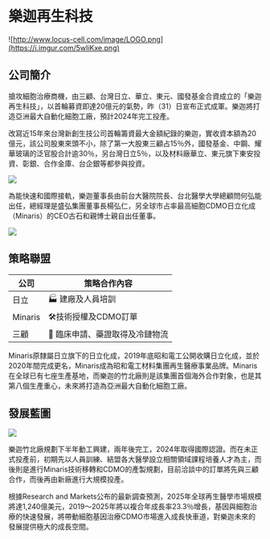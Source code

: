 # 樂迦再生科技

![http://www.locus-cell.com/image/LOGO.png](https://i.imgur.com/5wIiKxe.png)

## 公司簡介

搶攻細胞治療商機，由三顧、台灣日立、華立、東元、國發基金合資成立的「樂迦再生科技」，以首輪募資即達20億元的氣勢，昨（31）日宣布正式成軍。樂迦將打造亞洲最大自動化細胞工廠，預計2024年完工投產。

改寫近15年來台灣新創生技公司首輪籌資最大金額紀錄的樂迦，實收資本額為20億元，該公司股東來頭不小，除了第一大股東三顧占15％外，國發基金、中鋼、耀華玻璃的泛官股合計逾30％，另台灣日立5％，以及材料廠華立、東元旗下東安投資、彰銀、合作金庫、台企銀等都參與投資。

![](https://i.imgur.com/cx7bbQ0.jpg)

為能快速和國際接軌，樂迦董事長由前台大醫院院長、台北醫學大學總顧問何弘能出任，總經理是盛弘集團董事長楊弘仁，另全球市占率最高細胞CDMO日立化成（Minaris）的CEO古石和親博士親自出任董事。

![](https://i.imgur.com/dqBRfLJ.png)

## 策略聯盟

|    公司   | 策略合作內容                        |
|-|-|
|    日立   | 🏭 建廠及人員培訓        |
| Minaris | 🛠️技術授權及CDMO訂單 |
|    三顧   | 🏣 臨床申請、藥證取得及冷鏈物流  |

Minaris原隸屬日立旗下的日立化成，2019年底昭和電工公開收購日立化成，並於2020年間完成更名，Minaris成為昭和電工材料集團再生醫療事業品牌。Minaris在全球已有七座生產基地，而樂迦的竹北廠則是該集團首個海外合作對象，也是其第八個生產重心，未來將打造為亞洲最大自動化細胞工廠。

## 發展藍圖

![](https://i.imgur.com/BiTx7zd.png)

樂迦竹北廠規劃下半年動工興建，兩年後完工，2024年取得國際認證。而在未正式投產前，初期先以人員訓練、結盟各大醫學設立相關領域課程培養人才為主，而後則是進行Minaris技術移轉和CDMO的產製規劃，目前洽談中的訂單將先與三顧合作，而後再由新廠進行大規模投產。

根據Research and Markets公布的最新調查預測，2025年全球再生醫學市場規模將達1,240億美元，2019～2025年將以複合年成長率23.3％增長，基因與細胞治療的快速發展，將帶動細胞基因治療CDMO市場進入成長快車道，對樂迦未來的發展提供極大的成長空間。
